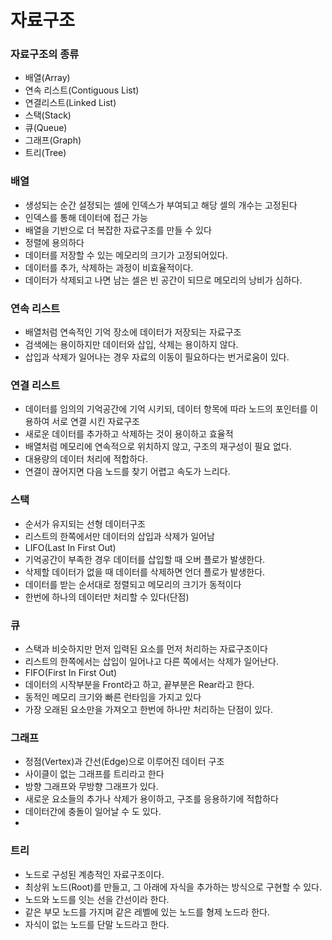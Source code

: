 # 자료구조
### 자료구조의 종류

- 배열(Array)
- 연속 리스트(Contiguous List)
- 연결리스트(Linked List)
- 스택(Stack)
- 큐(Queue)
- 그래프(Graph)
- 트리(Tree)

### 배열

- 생성되는 순간 설정되는 셀에 인덱스가 부여되고 해당 셀의 개수는 고정된다
- 인덱스를 통해 데이터에 접근 가능
- 배열을 기반으로 더 복잡한 자료구조를 만들 수 있다
- 정렬에 용의하다
- 데이터를 저장할 수 있는 메모리의 크기가 고정되어있다.
- 데이터를 추가, 삭제하는 과정이 비효율적이다.
- 데이터가 삭제되고 나면 남는 셀은  빈 공간이 되므로 메모리의 낭비가 심하다.

### 연속 리스트

- 배열처럼 연속적인 기억 장소에 데이터가 저장되는 자료구조
- 검색에는 용이하지만 데이터와 삽입, 삭제는 용이하지 않다.
- 삽입과 삭제가 일어나는 경우 자료의 이동이 필요하다는 번거로움이 있다.

### 연결 리스트

- 데이터를 임의의 기억공간에 기억 시키되, 데이터 항목에 따라 노드의 포인터를 이용하여 서로 연결 시킨 자료구조
- 새로운 데이터를 추가하고 삭제하는 것이 용이하고 효율적
- 배열처럼 메모리에 연속적으로 위치하지 않고, 구조의 재구성이 필요 없다.
- 대용량의 데이터 처리에 적합하다.
- 연결이 끊어지면 다음 노드를 찾기 어렵고 속도가 느리다.

### 스택

- 순서가 유지되는 선형 데이터구조
- 리스트의 한쪽에서만 데이터의 삽입과 삭제가 일어남
- LIFO(Last In First Out)
- 기억공간이 부족한 경우 데이터를 삽입할 때 오버 플로가 발생한다.
- 삭제할 데이터가 없을 때 데이터를 삭제하면 언더 플로가 발생한다.
- 데이터를 받는 순서대로 정렬되고 메모리의 크기가 동적이다
- 한번에 하나의 데이터만 처리할 수 있다(단점)

### 큐

- 스택과 비슷하지만 먼저 입력된 요소를 먼저 처리하는 자료구조이다
- 리스트의 한쪽에서는 삽입이 일어나고 다른 쪽에서는 삭제가 일어난다.
- FIFO(First In First Out)
- 데이터의 시작부분을 Front라고 하고, 끝부분은 Rear라고 한다.
- 동적인 메모리 크기와 빠른 런타임을 가지고 있다
- 가장 오래된 요소만을 가져오고 한번에 하나만 처리하는 단점이 있다.

### 그래프

- 정점(Vertex)과 간선(Edge)으로 이루어진 데이터 구조
- 사이클이 없는 그래프를  트리라고 한다
- 방향 그래프와 무방향 그래프가 있다.
- 새로운 요소들의 추가나 삭제가 용이하고, 구조를 응용하기에 적합하다
- 데이터간에 충돌이 일어날 수 도 있다.
- 

### 트리

- 노드로 구성된 계층적인 자료구조이다.
- 최상위 노드(Root)를 만들고, 그 아래에 자식을 추가하는 방식으로 구현할 수 있다.
- 노드와 노드를 잇는 선을 간선이라 한다.
- 같은 부모 노드를 가지며 같은 레벨에 있는 노드를 형제 노드라 한다.
- 자식이 없는 노드를 단말 노드라고 한다.
